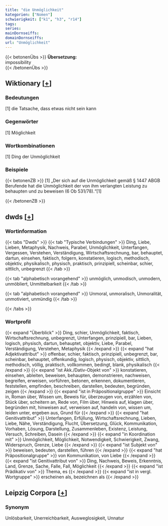 ```yaml
---
title: "die Unmöglichkeit"
kategorien: ["Nomen"]
schwierigkeit: ["k1", "h3", "r14"]
tags:
series:
mainDornseiffs:
domainDornseiffs:
url: "Unmöglichkeit"
---
```


{{< betonenÜbs >}}
**Übersetzung:**  
impossibility  
{{< /betonenÜbs >}}

## Wiktionary [[+](https://de.wiktionary.org/wiki/Unmöglichkeit)]

### Bedeutungen
[1] die Tatsache, dass etwas nicht sein kann  

### Gegenwörter
[1] Möglichkeit  

### Wortkombinationen
[1] Ding der Unmöglichkeit  

### Beispiele
{{< betonenZB >}}
[1] „Der sich auf die Unmöglichkeit gemäß § 1447 ABGB Berufende hat die Unmöglichkeit der von ihm verlangten Leistung zu behaupten und zu beweisen (6 Ob 531/78).“[1]  

{{< /betonenZB >}}


## dwds [[+](https://www.dwds.de/wb/Unmöglichkeit)]

### Wortinformation
{{< tabs "Dwds" >}}
{{< tab "Typische Verbindungen" >}}
Ding, Liebe, Lieben, Metaphysik, Nachweis, Parabel, Unmöglichkeit, Unterfangen, Vergessen, Verstehen, Verständigung, Wirtschaftsrechnung, bar, behauptet, dartun, einsehen, faktisch, folgern, konstatieren, logisch, methodisch, objektiv, physikalisch, physisch, praktisch, prinzipiell, scheinbar, schier, sittlich, unbegrenzt
{{< /tab >}}

{{< tab "alphabetisch vorangehend" >}}
unmöglich, unmodisch, unmodern, unmöbliert, Unmittelbarkeit
{{< /tab >}}

{{< tab "alphabetisch vorangehend" >}}
Unmoral, unmoralisch, Unmoralität, unmotiviert, unmündig
{{< /tab >}}

{{< /tabs >}}

### Wortprofil
{{< expand "Überblick" >}} Ding, schier, Unmöglichkeit, faktisch, Wirtschaftsrechnung, unbegrenzt, Unterfangen, prinzipiell, bar, Lieben, logisch, physisch, dartun, behauptet, objektiv, Liebe, Parabel, Verständigung, Verstehen, Metaphysik {{< /expand >}}
{{< expand "hat Adjektivattribut" >}} offenbar, schier, faktisch, prinzipiell, unbegrenzt, bar, scheinbar, behauptet, offenkundig, logisch, physisch, objektiv, sittlich, methodisch, völlig, praktisch, vollkommen, bedingt, blank, physikalisch {{< /expand >}}
{{< expand "ist Akk./Dativ-Objekt von" >}} konstatieren, einsehen, ableiten, beweisen, behaupten, demonstrieren, nachweisen, begreifen, erweisen, vorführen, betonen, erkennen, dokumentieren, feststellen, empfinden, beschreiben, darstellen, bedeuten, begründen, zeigen {{< /expand >}}
{{< expand "ist in Präpositionalgruppe" >}} Einsicht in, Roman über, Wissen um, Beweis für, überzeugen von, erzählen von, Stück über, scheitern an, Rede von, Film über, Hinweis auf, klagen über, begründen mit, hinweisen auf, verweisen auf, handeln von, wissen um, leiden unter, ergeben aus, Grund für {{< /expand >}}
{{< expand "hat Genitivattribut" >}} Unterfangen, Erfüllung, Wirtschaftsrechnung, Lieben, Liebe, Nähe, Verständigung, Flucht, Übersetzung, Glück, Kommunikation, Vorhaben, Lösung, Darstellung, Zusammenleben, Existenz, Leistung, Versuch, Schreiben, Dasein {{< /expand >}}
{{< expand "in Koordination mit" >}} Unmöglichkeit, Möglichkeit, Notwendigkeit, Schwierigkeit, Zwang, Widerspruch, Grenze, Liebe {{< /expand >}}
{{< expand "ist Subjekt von" >}} beweisen, bedeuten, darstellen, führen {{< /expand >}}
{{< expand "hat Präpositionalgruppe" >}} von Kommunikation, von Liebe {{< /expand >}}
{{< expand "ist Genitivattribut von" >}} Ding, Nachweis, Beweis, Erkenntnis, Land, Grenze, Sache, Falle, Fall, Möglichkeit {{< /expand >}}
{{< expand "ist Prädikativ von" >}} Thema, es {{< /expand >}}
{{< expand "ist in vergl. Wortgruppe" >}} erscheinen als, bezeichnen als {{< /expand >}}

## Leipzig Corpora [[+](https://corpora.uni-leipzig.de/en/res?word=Unmöglichkeit&corpusId=deu_newscrawl-public_2018)]


### Synonym
Unlösbarkeit, Unerreichbarkeit, Ausweglosigkeit, Unnatur


